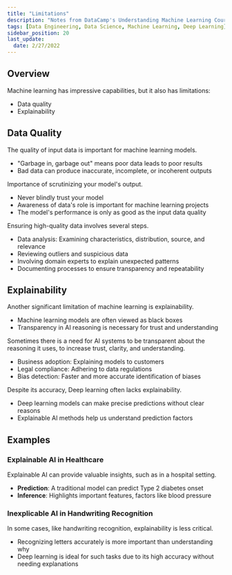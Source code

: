 ```yaml
---
title: "Limitations"
description: "Notes from DataCamp's Understanding Machine Learning Course"
tags: [Data Engineering, Data Science, Machine Learning, Deep Learning]
sidebar_position: 20
last_update:
  date: 2/27/2022
---
```



## Overview

Machine learning has impressive capabilities, but it also has limitations: 

- Data quality 
- Explainability

## Data Quality

The quality of input data is important for machine learning models.

- "Garbage in, garbage out" means poor data leads to poor results
- Bad data can produce inaccurate, incomplete, or incoherent outputs

Importance of scrutinizing your model's output.

- Never blindly trust your model
- Awareness of data's role is important for machine learning projects
- The model's performance is only as good as the input data quality

Ensuring high-quality data involves several steps.

- Data analysis: Examining characteristics, distribution, source, and relevance
- Reviewing outliers and suspicious data
- Involving domain experts to explain unexpected patterns
- Documenting processes to ensure transparency and repeatability

## Explainability

Another significant limitation of machine learning is explainability.

- Machine learning models are often viewed as black boxes
- Transparency in AI reasoning is necessary for trust and understanding

Sometimes there is a need for AI systems to be transparent about the reasoning it uses, to increase trust, clarity, and understanding. 

- Business adoption: Explaining models to customers
- Legal compliance: Adhering to data regulations
- Bias detection: Faster and more accurate identification of biases

Despite its accuracy, Deep learning often lacks explainability.

- Deep learning models can make precise predictions without clear reasons
- Explainable AI methods help us understand prediction factors

## Examples

### Explainable AI in Healthcare

Explainable AI can provide valuable insights, such as in a hospital setting.

- **Prediction**: A traditional model can predict Type 2 diabetes onset
- **Inference**: Highlights important features, factors like blood pressure


### Inexplicable AI in Handwriting Recognition

In some cases, like handwriting recognition, explainability is less critical.

- Recognizing letters accurately is more important than understanding why
- Deep learning is ideal for such tasks due to its high accuracy without needing explanations